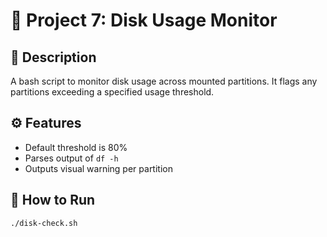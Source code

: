 # 🚧 Project 7: Disk Usage Monitor

## 📄 Description
A bash script to monitor disk usage across mounted partitions. It flags any partitions exceeding a specified usage threshold.

## ⚙️ Features
- Default threshold is 80%
- Parses output of `df -h`
- Outputs visual warning per partition

## 🚀 How to Run

```bash
./disk-check.sh

